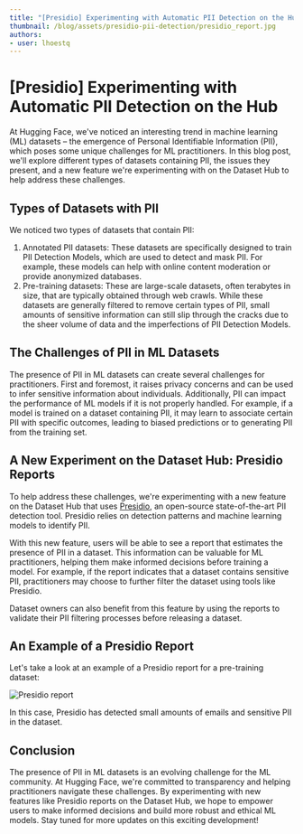 ```yaml
---
title: "[Presidio] Experimenting with Automatic PII Detection on the Hub" 
thumbnail: /blog/assets/presidio-pii-detection/presidio_report.jpg
authors:
- user: lhoestq
---
```


# [Presidio] Experimenting with Automatic PII Detection on the Hub

At Hugging Face, we've noticed an interesting trend in machine learning (ML) datasets – the emergence of Personal Identifiable Information (PII), which poses some unique challenges for ML practitioners.
In this blog post, we'll explore different types of datasets containing PII, the issues they present, and a new feature we're experimenting with on the Dataset Hub to help address these challenges.

## Types of Datasets with PII

We noticed two types of datasets that contain PII:

1. Annotated PII datasets: These datasets are specifically designed to train PII Detection Models, which are used to detect and mask PII. For example, these models can help with online content moderation or provide anonymized databases.
2. Pre-training datasets: These are large-scale datasets, often terabytes in size, that are typically obtained through web crawls. While these datasets are generally filtered to remove certain types of PII, small amounts of sensitive information can still slip through the cracks due to the sheer volume of data and the imperfections of PII Detection Models.

## The Challenges of PII in ML Datasets

The presence of PII in ML datasets can create several challenges for practitioners. 
First and foremost, it raises privacy concerns and can be used to infer sensitive information about individuals.
Additionally, PII can impact the performance of ML models if it is not properly handled.
For example, if a model is trained on a dataset containing PII, it may learn to associate certain PII with specific outcomes, leading to biased predictions or to generating PII from the training set.

## A New Experiment on the Dataset Hub: Presidio Reports

To help address these challenges, we're experimenting with a new feature on the Dataset Hub that uses [Presidio](https://github.com/microsoft/presidio), an open-source state-of-the-art PII detection tool.
Presidio relies on detection patterns and machine learning models to identify PII.

With this new feature, users will be able to see a report that estimates the presence of PII in a dataset.
This information can be valuable for ML practitioners, helping them make informed decisions before training a model.
For example, if the report indicates that a dataset contains sensitive PII, practitioners may choose to further filter the dataset using tools like Presidio.

Dataset owners can also benefit from this feature by using the reports to validate their PII filtering processes before releasing a dataset.

## An Example of a Presidio Report

Let's take a look at an example of a Presidio report for a pre-training dataset:

![Presidio report](assets/presidio-pii-detection/presidio_report.jpg)

In this case, Presidio has detected small amounts of emails and sensitive PII in the dataset.

## Conclusion

The presence of PII in ML datasets is an evolving challenge for the ML community. At Hugging Face, we're committed to transparency and helping practitioners navigate these challenges. By experimenting with new features like Presidio reports on the Dataset Hub, we hope to empower users to make informed decisions and build more robust and ethical ML models. Stay tuned for more updates on this exciting development!
